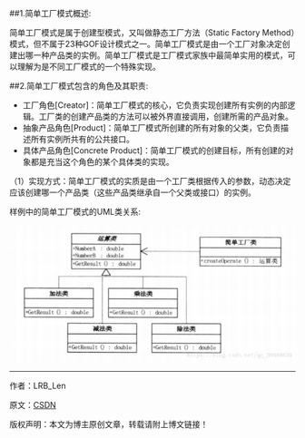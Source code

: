 ##1.简单工厂模式概述:

简单工厂模式是属于创建型模式，又叫做静态工厂方法（Static Factory Method）模式，但不属于23种GOF设计模式之一。简单工厂模式是由一个工厂对象决定创建出哪一种产品类的实例。简单工厂模式是工厂模式家族中最简单实用的模式，可以理解为是不同工厂模式的一个特殊实现。

##2.简单工厂模式包含的角色及其职责:

+ 工厂角色[Creator]：简单工厂模式的核心，它负责实现创建所有实例的内部逻辑。工厂类的创建产品类的方法可以被外界直接调用，创建所需的产品对象。
+ 抽象产品角色[Product]：简单工厂模式所创建的所有对象的父类，它负责描述所有实例所共有的公共接口。
+ 具体产品角色[Concrete Product]：简单工厂模式的创建目标，所有创建的对象都是充当这个角色的某个具体类的实现。


（1）实现方式：简单工厂模式的实质是由一个工厂类根据传入的参数，动态决定应该创建哪一个产品类（这些产品类继承自一个父类或接口）的实例。

样例中的简单工厂模式的UML类关系:

![关系](UML.png)

--------------------- 
作者：LRB_Len 

原文：[CSDN](https://blog.csdn.net/qq_39588630/article/details/80423528)

版权声明：本文为博主原创文章，转载请附上博文链接！